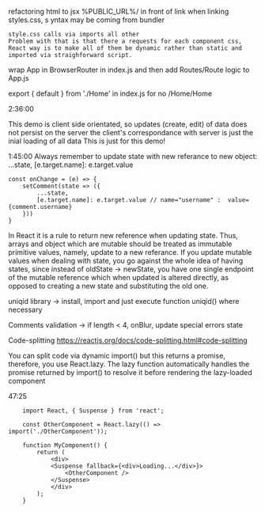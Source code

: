 refactoring html to jsx
    %PUBLIC_URL%/ in front of link when linking styles.css, s  yntax may be coming from bundler  
    
    style.css calls via imports all other
    Problem with that is that there a requests for each component css,
    React way is to make all of them be dynamic rather than static and imported via straighforward script.

wrap App in BrowserRouter in index.js and then add Routes/Route logic to App.js 

export { default } from './Home' in index.js for no /Home/Home

2:36:00

This demo is client side orientated, so updates (create, edit) of data does not persist on the server
the client's correspondance with server is just the inial loading of all data
This is just for this demo!

1:45:00
Always remember to update state with new referance to new object: ...state, [e.target.name]: e.target.value 

    const onChange = (e) => {
        setComment(state => ({
            ...state,
            [e.target.name]: e.target.value // name="username" :  value={comment.username}
        }))
    }

In React it is a rule to return new reference when updating state. Thus, arrays and object which are mutable should be treated as immutable primitive values, namely, update to a new referance. 
If you update mutable values when dealing with state, you go against the whole idea of having states, since instead of oldState -> newState, you have one single endpoint of the mutable reference which when updated is altered directly, as opposed to creating a new state and substituting the old one.


uniqid library -> install, import and just execute function uniqid() where necessary

Comments validation -> if length < 4, onBlur, update special errors state

Code-splitting
    https://reactjs.org/docs/code-splitting.html#code-splitting

You can split code via dynamic import() but this returns a promise, therefore, you use React.lazy.
The lazy function automatically handles the promise returned by import() to resolve it before rendering the lazy-loaded component

47:25

        import React, { Suspense } from 'react';

        const OtherComponent = React.lazy(() => import('./OtherComponent'));

        function MyComponent() {
            return (
                <div>
                <Suspense fallback={<div>Loading...</div>}>
                    <OtherComponent />
                </Suspense>
                </div>
            );
        }